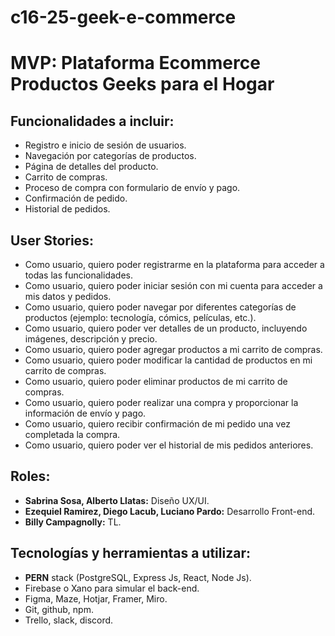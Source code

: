 # c16-25-geek-e-commerce

# MVP: Plataforma Ecommerce Productos Geeks para el Hogar

## Funcionalidades a incluir:
- Registro e inicio de sesión de usuarios.
- Navegación por categorías de productos.
- Página de detalles del producto.
- Carrito de compras.
- Proceso de compra con formulario de envío y pago.
- Confirmación de pedido.
- Historial de pedidos.

## User Stories:
- Como usuario, quiero poder registrarme en la plataforma para acceder a todas las funcionalidades.
- Como usuario, quiero poder iniciar sesión con mi cuenta para acceder a mis datos y pedidos.
- Como usuario, quiero poder navegar por diferentes categorías de productos (ejemplo: tecnología, cómics, películas, etc.).
- Como usuario, quiero poder ver detalles de un producto, incluyendo imágenes, descripción y precio.
- Como usuario, quiero poder agregar productos a mi carrito de compras.
- Como usuario, quiero poder modificar la cantidad de productos en mi carrito de compras.
- Como usuario, quiero poder eliminar productos de mi carrito de compras.
- Como usuario, quiero poder realizar una compra y proporcionar la información de envío y pago.
- Como usuario, quiero recibir confirmación de mi pedido una vez completada la compra.
- Como usuario, quiero poder ver el historial de mis pedidos anteriores.

## Roles:
-  **Sabrina Sosa, Alberto Llatas:** Diseño UX/UI.
- **Ezequiel Ramirez, Diego Lacub, Luciano Pardo:** Desarrollo Front-end.
- **Billy Campagnolly:** TL.

## Tecnologías y herramientas a utilizar:
- **PERN** stack (PostgreSQL, Express Js, React, Node Js).
- Firebase o Xano para simular el back-end.
- Figma, Maze, Hotjar, Framer, Miro.
- Git, github, npm.
- Trello, slack, discord.
